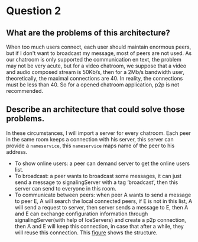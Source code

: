 # Question 2

## What are the problems of this architecture?
When too much users connect, each user should maintain enormous peers, but if I don't want to broadcast my message, most of peers are not used. As our chatroom is only supported the communication en text, the problem may not be very acute, but for a video chatroom, we suppose that a video and audio composed stream is 50Kb/s, then for a 2Mb/s bandwidth user, theoretically, the maximal connections are 40. In reality, the connections must be less than 40. So for a opened chatroom application, p2p is not recommended.   
## Describe an architecture that could solve those problems.
In these circumstances, I will import a server for every chatroom. Each peer in the same room keeps a connection with his server, this server can provide a `nameservice`, this `nameservice` maps name of the peer to his address.
- To show online users: a peer can demand server to get the online users list.
- To broadcast: a peer wants to broadcast some messages, it can just send a message to signalingServer with a tag ‘broadcast’, then this server can send to everyone in this room.
- To communicate between peers: when peer A wants to send a message to peer E, A will search the local connected peers, if E is not in this list, A will send a request to server, then server sends a message to E, then A and E can exchange configuration information through signalingServer(with help of IceServers) and create a p2p connection, then A and E will keep this connection, in case that after a while, they will reuse this connection.
This [figure](structure.png) shows the structure.
